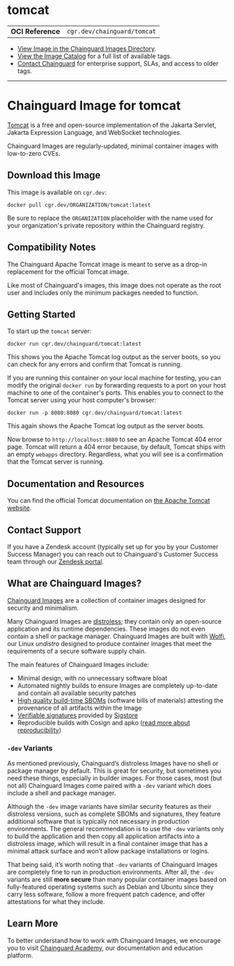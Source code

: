 <!--monopod:start-->
# tomcat
| | |
| - | - |
| **OCI Reference** | `cgr.dev/chainguard/tomcat` |


* [View Image in the Chainguard Images Directory](https://images.chainguard.dev/directory/image/tomcat/overview).
* [View the Image Catalog](https://console.chainguard.dev/images/catalog) for a full list of available tags.
* [Contact Chainguard](https://www.chainguard.dev/chainguard-images) for enterprise support, SLAs, and access to older tags.

---
<!--monopod:end-->

<!--overview:start-->
# Chainguard Image for tomcat

[Tomcat](https://tomcat.apache.org/) is a free and open-source implementation of the Jakarta Servlet, Jakarta Expression Language, and WebSocket technologies.

Chainguard Images are regularly-updated, minimal container images with low-to-zero CVEs.
<!--overview:end-->

<!--getting:start-->
## Download this Image
This image is available on `cgr.dev`:

```
docker pull cgr.dev/ORGANIZATION/tomcat:latest
```

Be sure to replace the `ORGANIZATION` placeholder with the name used for your organization's private repository within the Chainguard registry.
<!--getting:end-->

<!--body:start-->
## Compatibility Notes

The Chainguard Apache Tomcat image is meant to serve as a drop-in replacement for the official Tomcat image.

Like most of Chainguard's images, this image does not operate as the root user and includes only the minimum packages needed to function.

## Getting Started

To start up the `tomcat` server:

```shell
docker run cgr.dev/chainguard/tomcat:latest
```

This shows you the Apache Tomcat log output as the server boots, so you can check for any errors and confirm that Tomcat is running.

If you are running this container on your local machine for testing, you can modify the original `docker run` by forwarding requests to a port on your host machine to one of the container's ports. This enables you to connect to the Tomcat server using your host computer's browser:

```shell
docker run -p 8080:8080 cgr.dev/chainguard/tomcat:latest
```

This again shows the Apache Tomcat log output as the server boots.

Now browse to `http://localhost:8080` to see an Apache Tomcat 404 error page. Tomcat will return a 404 error because, by default, Tomcat ships with an empty `webapps` directory. Regardless, what you will see is a confirmation that the Tomcat server is running.


## Documentation and Resources

You can find the official Tomcat documentation on [the Apache Tomcat website](https://tomcat.apache.org/).

<!--body:end-->

## Contact Support

If you have a Zendesk account (typically set up for you by your Customer Success Manager) you can reach out to Chainguard's Customer Success team through our [Zendesk portal](https://support.chainguard.dev/hc/en-us).

## What are Chainguard Images?

[Chainguard Images](https://www.chainguard.dev/chainguard-images?utm_source=readmes) are a collection of container images designed for security and minimalism.

Many Chainguard Images are [distroless](https://edu.chainguard.dev/chainguard/chainguard-images/getting-started-distroless/); they contain only an open-source application and its runtime dependencies. These images do not even contain a shell or package manager. Chainguard Images are built with [Wolfi](https://edu.chainguard.dev/open-source/wolfi/overview), our Linux _undistro_ designed to produce container images that meet the requirements of a secure software supply chain.

The main features of Chainguard Images include:

* Minimal design, with no unnecessary software bloat
* Automated nightly builds to ensure Images are completely up-to-date and contain all available security patches
* [High quality build-time SBOMs](https://edu.chainguard.dev/chainguard/chainguard-images/working-with-images/retrieve-image-sboms/) (software bills of materials) attesting the provenance of all artifacts within the Image
* [Verifiable signatures](https://edu.chainguard.dev/chainguard/chainguard-images/working-with-images/retrieve-image-sboms/) provided by [Sigstore](https://edu.chainguard.dev/open-source/sigstore/cosign/an-introduction-to-cosign/)
* Reproducible builds with Cosign and apko ([read more about reproducibility](https://www.chainguard.dev/unchained/reproducing-chainguards-reproducible-image-builds))

### `-dev` Variants

As mentioned previously, Chainguard’s distroless Images have no shell or package manager by default. This is great for security, but sometimes you need these things, especially in builder images. For those cases, most (but not all) Chainguard Images come paired with a `-dev` variant which does include a shell and package manager.

Although the `-dev` image variants have similar security features as their distroless versions, such as complete SBOMs and signatures, they feature additional software that is typically not necessary in production environments. The general recommendation is to use the `-dev` variants only to build the application and then copy all application artifacts into a distroless image, which will result in a final container image that has a minimal attack surface and won’t allow package installations or logins.

That being said, it’s worth noting that `-dev` variants of Chainguard Images are completely fine to run in production environments. After all, the `-dev` variants are still **more secure** than many popular container images based on fully-featured operating systems such as Debian and Ubuntu since they carry less software, follow a more frequent patch cadence, and offer attestations for what they include.

## Learn More

To better understand how to work with Chainguard Images, we encourage you to visit [Chainguard Academy](https://edu.chainguard.dev/), our documentation and education platform.
